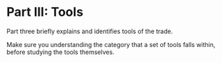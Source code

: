 # Part III: Tools

Part three briefly explains and identifies tools of the trade.

Make sure you understanding the category that a set of tools falls within, before studying the tools themselves.



